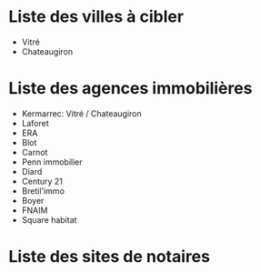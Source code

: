 # Liste des villes à cibler

- Vitré
- Chateaugiron

# Liste des agences immobilières

- Kermarrec: Vitré / Chateaugiron
- Laforet
- ERA
- Blot
- Carnot
- Penn immobilier
- Diard
- Century 21
- Bretil'immo
- Boyer
- FNAIM
- Square habitat

# Liste des sites de notaires
